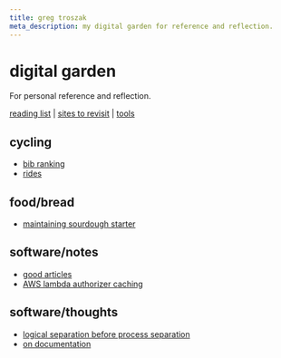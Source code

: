 ```yaml
---
title: greg troszak
meta_description: my digital garden for reference and reflection.
---
```


# digital garden

For personal reference and reflection.

[reading list](/content/reading-list.md) |
[sites to revisit](/content/sites-to-revisit.md) |
[tools](/content/tools.md)

## cycling

- [bib ranking](/content/cycling/bib-ranking.md)
- [rides](/content/cycling/rides.md)

## food/bread

- [maintaining sourdough starter](/content/food/bread/guides/maintaining-sourdough-starter.md)

## software/notes

- [good articles](/content/software/articles.md)
- [AWS lambda authorizer caching](/content/software/lambda-authorizer-caching.md)

## software/thoughts

- [logical separation before process separation](/content/software/logical-separation-before-process-separation.md)
- [on documentation](/content/software/on-documentation.md)
